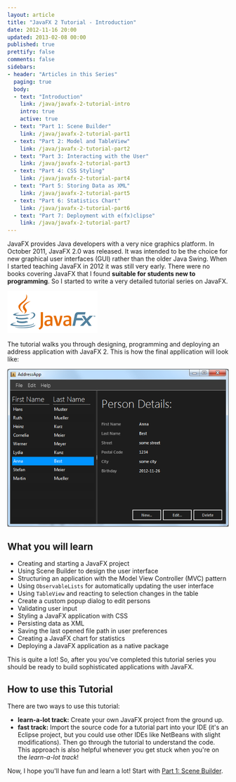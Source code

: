 ```yaml
---
layout: article
title: "JavaFX 2 Tutorial - Introduction"
date: 2012-11-16 20:00
updated: 2013-02-08 00:00
published: true
prettify: false
comments: false
sidebars:
- header: "Articles in this Series"
  paging: true
  body:
  - text: "Introduction"
    link: /java/javafx-2-tutorial-intro
    intro: true
    active: true
  - text: "Part 1: Scene Builder"
    link: /java/javafx-2-tutorial-part1
  - text: "Part 2: Model and TableView"
    link: /java/javafx-2-tutorial-part2
  - text: "Part 3: Interacting with the User"
    link: /java/javafx-2-tutorial-part3
  - text: "Part 4: CSS Styling"
    link: /java/javafx-2-tutorial-part4
  - text: "Part 5: Storing Data as XML"
    link: /java/javafx-2-tutorial-part5
  - text: "Part 6: Statistics Chart"
    link: /java/javafx-2-tutorial-part6
  - text: "Part 7: Deployment with e(fx)clipse"
    link: /java/javafx-2-tutorial-part7
---
```


JavaFX provides Java developers with a very nice graphics platform. In October 2011, JavaFX 2.0 was released. It was intended to be the choice for new graphical user interfaces (GUI) rather than the older Java Swing. When I started teaching JavaFX in 2012 it was still very early. There were no books covering JavaFX that I found **suitable for students new to programming**. So I started to write a very detailed tutorial series on JavaFX. 

![JavaFX Logo](/assets/java/javafx-2-tutorial-intro/javafx-logo.png)

The tutorial walks you through designing, programming and deploying an address application with JavaFX 2. This is how the final appllication will look like:

![Screenshot AddressApp Part 1](/assets/java/javafx-2-tutorial-intro/addressapp01.png)


## What you will learn

* Creating and starting a JavaFX project
* Using Scene Builder to design the user interface
* Structuring an application with the Model View Controller (MVC) pattern
* Using `ObservableLists` for automatically updating the user interface
* Using `TableView` and reacting to selection changes in the table
* Create a custom popup dialog to edit persons
* Validating user input
* Styling a JavaFX application with CSS
* Persisting data as XML
* Saving the last opened file path in user preferences
* Creating a JavaFX chart for statistics
* Deploying a JavaFX application as a native package

This is quite a lot! So, after you you've completed this tutorial series you should be ready to build sophisticated applications with JavaFX.



## How to use this Tutorial

There are two ways to use this tutorial:

* **learn-a-lot track:** Create your own JavaFX project from the ground up.
* **fast track:** Import the source code for a tutorial part into your IDE (it's an Eclipse project, but you could use other IDEs like NetBeans with slight modifications). Then go through the tutorial to understand the code. This approach is also helpful whenever you get stuck when you're on the *learn-a-lot track*!

Now, I hope you'll have fun and learn a lot! Start with [Part 1: Scene Builder](/java/javafx-2-tutorial-part1).